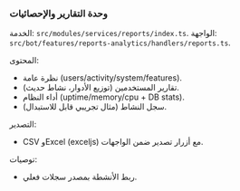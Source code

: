 ### وحدة التقارير والإحصائيات

الخدمة: `src/modules/services/reports/index.ts`.
الواجهة: `src/bot/features/reports-analytics/handlers/reports.ts`.

المحتوى:
- نظرة عامة (users/activity/system/features).
- تقارير المستخدمين (توزيع الأدوار، نشاط حديث).
- أداء النظام (uptime/memory/cpu + DB stats).
- سجل النشاط (مثال تجريبي قابل للاستبدال).

التصدير:
- CSV وExcel (exceljs) مع أزرار تصدير ضمن الواجهات.

توصيات:
- ربط الأنشطة بمصدر سجلات فعلي.
